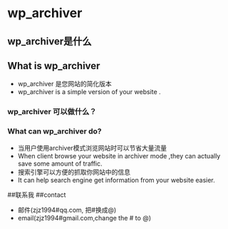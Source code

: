 # wp_archiver
## wp_archiver是什么
## What is wp_archiver
* wp_archiver 是您网站的简化版本 
* wp_archiver is a simple version of your website .
### wp_archiver 可以做什么？
### What can wp_archiver do?
* 当用户使用archiver模式浏览网站时可以节省大量流量 
* When client browse your website in archiver mode ,they can actually save some amount of traffic.
* 搜索引擎可以方便的抓取你网站中的信息
* It can help search engine get information from your website easier.

##联系我
##contact

* 邮件(zjz1994#qq.com, 把#换成@)
* email(zjz1994#gmail.com,change the # to @)
